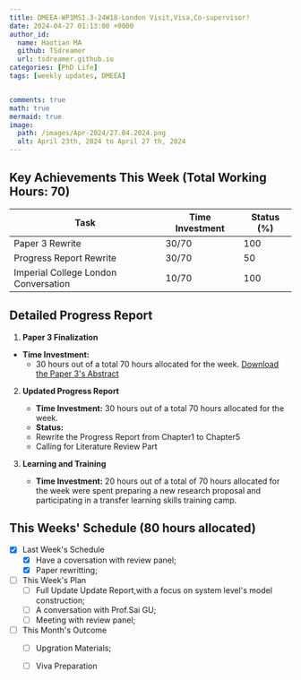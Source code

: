 ```yaml
---
title: DMEEA-WP1MS1.3-24W18-London Visit,Visa,Co-supervisor!
date: 2024-04-27 01:13:00 +0000
author_id:
  name: Haotian MA
  github: TSdreamer
  url: tsdreamer.github.io
categories: [PhD Life]
tags: [weekly updates, DMEEA]


comments: true
math: true
mermaid: true
image:
  path: /images/Apr-2024/27.04.2024.png
  alt: April 23th, 2024 to April 27 th, 2024
---
```



## Key Achievements This Week (Total Working Hours: 70)
| Task                                | Time Investment | Status (%) |
|-------------------------------------|-----------------|------------|
| Paper 3 Rewrite                     | 30/70           | 100        |
| Progress Report Rewrite             | 30/70           | 50         |
| Imperial College London Conversation| 10/70           | 100        |


## Detailed Progress Report
1. **Paper 3 Finalization**
- **Time Investment:** 
  - 30 hours out of a total 70 hours allocated for the week.
    [Download the Paper 3's Abstract](https://drive.google.com/file/d/11FvM3BI-MXhAcI3Kw87pF7rzY-5JV5YM/view?usp=drive_link)

2. **Updated Progress Report**
   - **Time Investment:** 30 hours out of a total 70 hours allocated for the week.
   - **Status:** 
   - Rewrite the Progress Report from Chapter1 to Chapter5
   - Calling for Literature Review Part

3. **Learning and Training**
   - **Time Investment:**  20 hours out of a total of 70 hours allocated for the week were spent preparing a new research proposal and participating in a transfer learning skills training camp.

## This Weeks' Schedule (80 hours allocated)

- [x] Last Week's Schedule
  + [x] Have a coversation with review panel;
  + [x] Paper rewritting;

- [ ] This Week's Plan
  + [ ] Full Update Update Report,with a focus on system level's model construction;
  + [ ] A conversation with Prof.Sai GU;
  + [ ] Meeting with review panel;

- [ ] This Month's Outcome
  + [ ] Upgration Materials;
  + [ ] Viva Preparation



